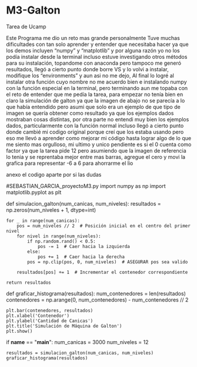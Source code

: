 # M3-Galton
Tarea de Ucamp

Este Programa me dio un reto mas grande personalmente
Tuve muchas dificultades con tan solo aprender y entender que necesitaba hacer ya que los demos 
incluyen “numpy” y “matplotlib” y por alguna razón yo no los podía instalar desde la terminal incluso 
estuve investigando otros métodos para su instalación, topandome con anaconda pero tampoco me generó resultados, 
llegó a cierto punto donde borre VS y lo volvi a instalar, modifique los “environments” y aun asi no me dejo, 
Al final lo logré al instalar otra función cuyo nombre no me acuerdo bien e instalando numpy con la función
especial en la terminal, pero terminando aun me topaba con el reto de entender que me pedía la tarea,
para empezar no tenía bien en claro la simulación de galton ya que la imagen de abajo no se parecía a lo que había
entendido pero asumi que solo era un ejemplo de que tipo de imagen se quería obtener como resultado ya que los ejemplos
dados mostraban cosas distintas, por otra parte no entendi muy bien los ejemplos dados, particularmente con la función
normal incluso llegó a cierto punto donde cambié mi codigo original porque creí que los estaba usando  pero eso me llevó a 
aprender como mejorar mi código hasta lograr algo de lo que me siento mas orgulloso, mi ultimo y unico pendiente 
es si el 0 cuenta como factor ya que la tarea pide 12 pero asumiendo que la imagen de referencia lo tenia y se reprentaba mejor
entre mas barras, agregue el cero y movi la grafica para representar -6 a 6 para ahorrarme el lio 




anexo el codigo aparte por si las dudas

#SEBASTIAN_GARCIA_proyectoM3.py
import numpy as np
import matplotlib.pyplot as plt

def simulacion_galton(num_canicas, num_niveles):
    resultados = np.zeros(num_niveles + 1, dtype=int)
    
    for _ in range(num_canicas):
        pos = num_niveles // 2  # Posición inicial en el centro del primer nivel
        for nivel in range(num_niveles):
            if np.random.rand() < 0.5:
                pos -= 1  # Caer hacia la izquierda
            else:
                pos += 1  # Caer hacia la derecha
            pos = np.clip(pos, 0, num_niveles)  # ASEGURAR pos sea valido
        
        resultados[pos] += 1  # Incrementar el contenedor correspondiente
    
    return resultados

def graficar_histograma(resultados):
    num_contenedores = len(resultados)
    contenedores = np.arange(0, num_contenedores) - num_contenedores // 2
    
    plt.bar(contenedores, resultados)
    plt.xlabel('Contenedor')
    plt.ylabel('Cantidad de Canicas')
    plt.title('Simulación de Máquina de Galton')
    plt.show()

if __name__ == "__main__":
    num_canicas = 3000
    num_niveles = 12
    
    resultados = simulacion_galton(num_canicas, num_niveles)
    graficar_histograma(resultados)
